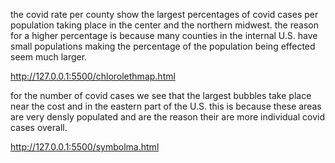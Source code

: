 the covid rate per county show the largest percentages of covid cases per population taking place in the center and the northern midwest. the reason for a higher percentage is because many counties in the internal U.S. have small populations making the percentage of the population being effected seem much larger.

http://127.0.0.1:5500/chlorolethmap.html

for the number of covid cases we see that the largest bubbles take place near the cost and in the eastern part of the U.S. this is because these areas are very densly populated and are the reason their are more individual covid cases overall. 

http://127.0.0.1:5500/symbolma.html